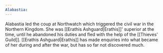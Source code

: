 ```yaml
---
Alabastia:
---
```

Alabastia led the coup at Northwatch which triggered the civil war in the Northern Kingdom. She was [[Erathis Ashguard|Erathis]]' superior at the time, until he abandoned his duties and fled with the help of the [[Thieves' Guild]]. [[Erathis Ashguard|Erathis]] has made enquiries into what became of her during and after the war, but has so far not discovered much.